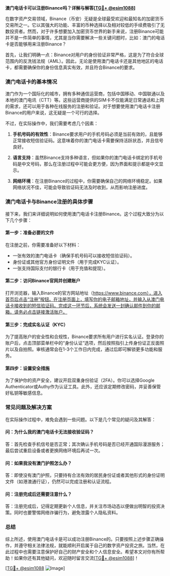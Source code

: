 **澳门电话卡可以注册Binance吗？详解与解答[[TG💪+ @esim1088](https://t.me/s/esim1088)]**

在数字资产交易领域，Binance（币安）无疑是全球最受欢迎和最知名的加密货币交易所之一。它以其强大的功能、丰富的币种选择以及相对较低的手续费吸引了无数投资者。然而，对于许多想要加入加密货币世界的新手来说，注册Binance可能并不是一件简单的事情，尤其是当你需要解决一些关键问题时，比如：澳门的电话卡是否能够用来注册Binance？

首先，让我们明确一点：Binance对用户的身份验证非常严格，这是为了符合全球范围内的反洗钱法规（AML）。因此，无论是使用澳门电话卡还是其他地区的电话卡，都需要确保你的身份信息真实有效，并且符合Binance的要求。

### **澳门电话卡的基本情况**

澳门作为一个国际化的城市，拥有多种通信运营商，包括中国移动、中国联通以及本地的澳门电讯（CTT）等。这些运营商提供的SIM卡不仅能满足日常通话和上网的需求，还可以用于各种在线服务的注册和验证。对于想要使用澳门电话卡注册Binance的用户来说，这无疑是一个可行的选择。

不过，在实际操作中，我们需要考虑几个因素：

1. **手机号码的有效性**：Binance要求用户的手机号码必须是当前有效的，且能够正常接收短信验证码。这意味着你的澳门电话卡需要保持活跃状态，并且信号良好。
   
2. **语言支持**：虽然Binance支持多种语言，但如果你的澳门电话卡绑定的手机号码是中文号码，那么在注册过程中可能会更方便，因为界面和提示都是中文显示。

3. **网络环境**：在注册Binance的过程中，你需要确保自己的网络环境稳定。如果网络状况不佳，可能会导致验证码无法及时收到，从而影响注册进度。

### **澳门电话卡与Binance注册的具体步骤**

接下来，我们来详细说明如何使用澳门电话卡注册Binance。这个过程大致分为以下几个步骤：

#### **第一步：准备必要的文件**
在注册之前，你需要准备好以下材料：
- 一张有效的澳门电话卡（确保手机号码可以接收短信验证码）。
- 身份证或其他官方身份证明文件（用于完成KYC认证）。
- 一张支持国际支付的银行卡（用于充值和提现）。

#### **第二步：访问Binance官网并创建账户**
打开浏览器，输入Binance的官方网站地址（https://www.binance.com），进入首页后点击“注册”按钮。在注册页面上，填写你的电子邮箱地址，并输入从澳门电话卡接收到的短信验证码。完成这一环节后，系统会发送一封确认邮件到你的邮箱，请务必点击链接激活账户。

#### **第三步：完成实名认证（KYC）**
为了提高账户的安全性和合规性，Binance要求所有用户进行实名认证。登录你的账户后，点击顶部菜单栏中的“身份认证”选项，然后按照指引上传身份证正反面照片以及自拍照。审核通常会在1-3个工作日内完成，通过后即可解锁更多功能和服务。

#### **第四步：设置安全措施**
为了保护你的资产安全，建议开启双重身份验证（2FA）。你可以选择Google Authenticator或Authy作为认证工具。此外，还应该定期修改密码，并妥善保管好私钥等敏感信息。

### **常见问题及解决方案**

在实际操作过程中，难免会遇到一些问题。以下是几个常见的疑问及其解答：

#### **问：为什么我的澳门电话卡无法接收验证码？**
答：首先检查手机信号是否正常；其次确认手机号码是否已经开通国际漫游服务；最后尝试重启设备或者更换网络环境后再试一次。

#### **问：如果我没有澳门护照怎么办？**
答：即使没有澳门护照，只要持有合法有效的居民身份证或者其他形式的身份证明文件（如港澳通行证），仍然可以完成注册和认证流程。

#### **问：注册完成后还需要注意什么？**
答：注册完成后，记得定期更新个人信息，并关注市场动态以便做出明智的投资决策。同时也要警惕网络诈骗行为，避免泄露个人隐私资料。

### **总结**
综上所述，使用澳门电话卡是可以成功注册Binance的。只要按照上述步骤正确操作，并遵守相关法律法规，就能顺利开启属于自己的数字资产投资之旅。当然，在此过程中也需要注意保护好自己的财产安全和个人信息安全。希望本文对你有所帮助！如果你还有其他疑问，欢迎随时留言交流[[TG💪+ @esim1088](https://t.me/s/esim1088)]！

[[TG💪+ @esim1088](https://t.me/s/esim1088) ![Image](https://i.postimg.cc/4NQfJmqS/Snipaste-2025-05-13-00-14-12.png)]